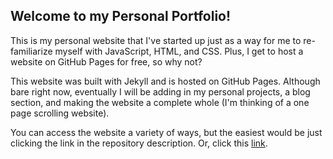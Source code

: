 ## Welcome to my Personal Portfolio!

This is my personal website that I've started up just as a way for me to re-familiarize myself with JavaScript, HTML, and CSS. Plus, I get to host a website on GitHub Pages for free, so why not?

This website was built with Jekyll and is hosted on GitHub Pages. Although bare right now, eventually I will be adding in my personal projects, a blog section, and making the website a complete whole (I'm thinking of a one page scrolling website).

You can access the website a variety of ways, but the easiest would be just clicking the link in the repository description.
Or, click this [link](https://kevinlinvxd.me).


